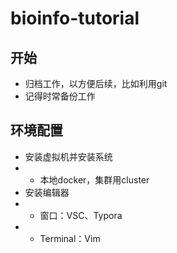 # bioinfo-tutorial

## 开始
* 归档工作，以方便后续，比如利用git
* 记得时常备份工作
## 环境配置
* 安装虚拟机并安装系统
* *  本地docker，集群用cluster
* 安装编辑器
* * 窗口：VSC、Typora
* * Terminal：Vim
